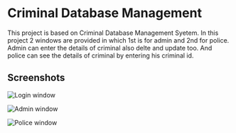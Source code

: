 # Criminal Database Management
This project is based on Criminal Database Management Syetem.
In this project 2 windows are provided in which 1st is for admin and 2nd for police.
Admin can enter the details of criminal also delte and update too. And police can see the details of criminal by entering his criminal id.



## Screenshots

![Login window](https://github.com/yash1307-cse/Criminal-Database-Management-System/blob/master/preview/login_window.png)

![Admin window](https://github.com/yash1307-cse/Criminal-Database-Management-System/blob/master/preview/admin_window.png)

![Police window](https://github.com/yash1307-cse/Criminal-Database-Management-System/blob/master/preview/police.png)
